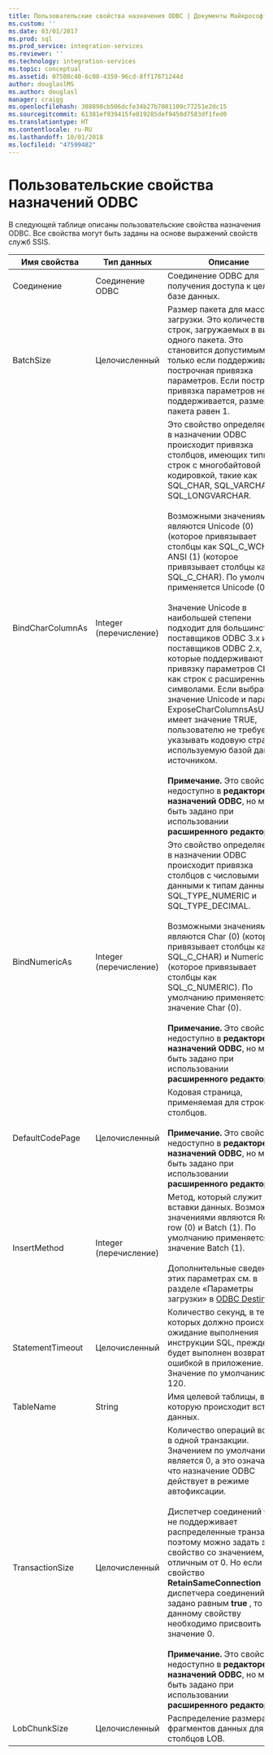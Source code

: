 ```yaml
---
title: Пользовательские свойства назначения ODBC | Документы Майкрософт
ms.custom: ''
ms.date: 03/01/2017
ms.prod: sql
ms.prod_service: integration-services
ms.reviewer: ''
ms.technology: integration-services
ms.topic: conceptual
ms.assetid: 07508c40-6c08-4359-96cd-8ff17671244d
author: douglaslMS
ms.author: douglasl
manager: craigg
ms.openlocfilehash: 308898cb506dcfe34b27b7081109c77251e2dc15
ms.sourcegitcommit: 61381ef939415fe019285def9450d7583df1fed0
ms.translationtype: HT
ms.contentlocale: ru-RU
ms.lasthandoff: 10/01/2018
ms.locfileid: "47599482"
---
```

# <a name="odbc-destination-custom-properties"></a>Пользовательские свойства назначений ODBC
  В следующей таблице описаны пользовательские свойства назначения ODBC. Все свойства могут быть заданы на основе выражений свойств служб SSIS.  
  
|Имя свойства|Тип данных|Описание|  
|-------------------|---------------|-----------------|  
|Соединение|Соединение ODBC|Соединение ODBC для получения доступа к целевой базе данных.|  
|BatchSize|Целочисленный|Размер пакета для массовой загрузки. Это количество строк, загружаемых в виде одного пакета. Это становится допустимым, только если поддерживается построчная привязка параметров. Если построчная привязка параметров не поддерживается, размер пакета равен 1.|  
|BindCharColumnAs|Integer (перечисление)|Это свойство определяет, как в назначении ODBC происходит привязка столбцов, имеющих типы строк с многобайтовой кодировкой, такие как SQL_CHAR, SQL_VARCHAR или SQL_LONGVARCHAR.<br /><br /> Возможными значениями являются Unicode (0) (которое привязывает столбцы как SQL_C_WCHAR) и ANSI (1) (которое привязывает столбцы как SQL_C_CHAR). По умолчанию применяется Unicode (0).<br /><br /> Значение Unicode в наибольшей степени подходит для большинства поставщиков ODBC 3.x и поставщиков ODBC 2.x, которые поддерживают привязку параметров CHAR как строк с расширенными символами. Если выбрано значение Unicode и параметр ExposeCharColumnsAsUnicode имеет значение TRUE, пользователю не требуется указывать кодовую страницу, используемую базой данных-источником.<br /><br /> **Примечание.** Это свойство недоступно в **редакторе назначений ODBC**, но может быть задано при использовании **расширенного редактора**.|  
|BindNumericAs|Integer (перечисление)|Это свойство определяет, как в назначении ODBC происходит привязка столбцов с числовыми данными к типам данных SQL_TYPE_NUMERIC и SQL_TYPE_DECIMAL.<br /><br /> Возможными значениями являются Char (0) (которое привязывает столбцы как SQL_C_CHAR) и Numeric (1) (которое привязывает столбцы как SQL_C_NUMERIC). По умолчанию применяется значение Char (0).<br /><br /> **Примечание.** Это свойство недоступно в **редакторе назначений ODBC**, но может быть задано при использовании **расширенного редактора**.|  
|DefaultCodePage|Целочисленный|Кодовая страница, применяемая для строковых столбцов.<br /><br /> **Примечание.** Это свойство недоступно в **редакторе назначений ODBC**, но может быть задано при использовании **расширенного редактора**.|  
|InsertMethod|Integer (перечисление)|Метод, который служит для вставки данных. Возможными значениями являются Row by row (0) и Batch (1). По умолчанию применяется значение Batch (1).<br /><br /> Дополнительные сведения об этих параметрах см. в разделе «Параметры загрузки» в [ODBC Destination](../../integration-services/data-flow/odbc-destination.md).|  
|StatementTimeout|Целочисленный|Количество секунд, в течение которых должно происходить ожидание выполнения инструкции SQL, прежде чем будет выполнен возврат с ошибкой в приложение. Значение по умолчанию — 120.|  
|TableName|String|Имя целевой таблицы, в которую происходит вставка данных.|  
|TransactionSize|Целочисленный|Количество операций вставки в одной транзакции. Значением по умолчанию является 0, а это означает, что назначение ODBC действует в режиме автофиксации.<br /><br /> Диспетчер соединений ODBC не поддерживает распределенные транзакции, поэтому можно задать это свойство со значением, отличным от 0. Но если свойство **RetainSameConnection** диспетчера соединений задано равным **true** , то данному свойству необходимо присвоить значение 0.<br /><br /> **Примечание.** Это свойство недоступно в **редакторе назначений ODBC**, но может быть задано при использовании **расширенного редактора**.|  
|LobChunkSize|Целочисленный|Распределение размера фрагментов данных для столбцов LOB.|  
  
  
